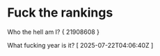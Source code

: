 # Fuck the rankings

Who the hell am I?
{ 21908608 }

What fucking year is it?
[ 2025-07-22T04:06:40Z ]
